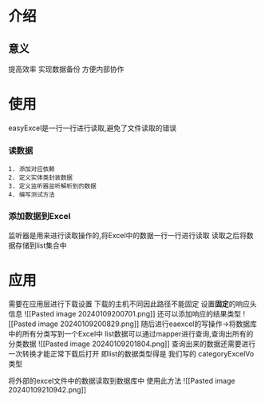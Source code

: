 # 介绍
## 意义
提高效率
实现数据备份
方便内部协作
# 使用
easyExcel是一行一行进行读取,避免了文件读取的错误
### 读数据
	1. 添加对应依赖
	2. 定义实体类封装数据
	3. 定义监听器监听解析到的数据
	4. 编写测试方法
### 添加数据到Excel
监听器是用来进行读取操作的,将Excel中的数据一行一行进行读取
读取之后将数据存储到list集合中
# 应用
需要在应用层进行下载设置
下载的主机不同因此路径不能固定
设置**固定**的响应头信息
![[Pasted image 20240109200701.png]]
还可以添加响应的结果类型
![[Pasted image 20240109200829.png]]
随后进行eaexcel的写操作->将数据库中的所有分类写到一个Excel中
list数据可以通过mapper进行查询,查询出所有的分类数据
![[Pasted image 20240109201804.png]]
查询出来的数据还需要进行一次转换才能正常下载后打开
即list的数据类型得是 我们写的 categoryExcelVo 类型

将外部的excel文件中的数据读取到数据库中
使用此方法
![[Pasted image 20240109210942.png]]